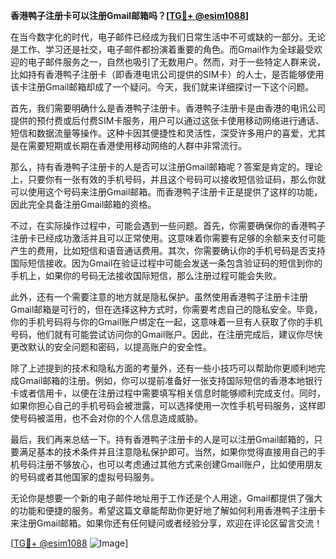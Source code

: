 **香港鸭子注册卡可以注册Gmail邮箱吗？[[TG💪+ @esim1088](https://t.me/s/esim1088)]**

在当今数字化的时代，电子邮件已经成为我们日常生活中不可或缺的一部分。无论是工作、学习还是社交，电子邮件都扮演着重要的角色。而Gmail作为全球最受欢迎的电子邮件服务之一，自然也吸引了无数用户。然而，对于一些特定人群来说，比如持有香港鸭子注册卡（即香港电讯公司提供的SIM卡）的人士，是否能够使用该卡注册Gmail邮箱却成了一个疑问。今天，我们就来详细探讨一下这个问题。

首先，我们需要明确什么是香港鸭子注册卡。香港鸭子注册卡是由香港的电讯公司提供的预付费或后付费SIM卡服务，用户可以通过这张卡使用移动网络进行通话、短信和数据流量等操作。这种卡因其便捷性和灵活性，深受许多用户的喜爱，尤其是在需要短期或长期在香港使用移动网络的人群中非常流行。

那么，持有香港鸭子注册卡的人是否可以注册Gmail邮箱呢？答案是肯定的。理论上，只要你有一张有效的手机号码，并且这个号码可以接收短信验证码，那么你就可以使用这个号码来注册Gmail邮箱。而香港鸭子注册卡正是提供了这样的功能，因此完全具备注册Gmail邮箱的资格。

不过，在实际操作过程中，可能会遇到一些问题。首先，你需要确保你的香港鸭子注册卡已经成功激活并且可以正常使用。这意味着你需要有足够的余额来支付可能产生的费用，比如短信和语音通话费用。其次，你需要确认你的手机号码是否支持国际短信接收。因为Gmail在验证过程中可能会发送一条包含验证码的短信到你的手机上，如果你的号码无法接收国际短信，那么注册过程可能会失败。

此外，还有一个需要注意的地方就是隐私保护。虽然使用香港鸭子注册卡注册Gmail邮箱是可行的，但在选择这种方式时，你需要考虑自己的隐私安全。毕竟，你的手机号码将与你的Gmail账户绑定在一起，这意味着一旦有人获取了你的手机号码，他们就有可能尝试访问你的Gmail账户。因此，在注册完成后，建议你尽快更改默认的安全问题和密码，以提高账户的安全性。

除了上述提到的技术和隐私方面的考量外，还有一些小技巧可以帮助你更顺利地完成Gmail邮箱的注册。例如，你可以提前准备好一张支持国际短信的香港本地银行卡或者信用卡，以便在注册过程中需要填写相关信息时能够顺利完成支付。同时，如果你担心自己的手机号码会被泄露，可以选择使用一次性手机号码服务，这样即使号码被滥用，也不会对你的个人信息造成威胁。

最后，我们再来总结一下。持有香港鸭子注册卡的人是可以注册Gmail邮箱的，只要满足基本的技术条件并且注意隐私保护即可。当然，如果你觉得直接用自己的手机号码注册不够放心，也可以考虑通过其他方式来创建Gmail账户，比如使用朋友的号码或者其他国家的虚拟号码服务。

无论你是想要一个新的电子邮件地址用于工作还是个人用途，Gmail都提供了强大的功能和便捷的服务。希望这篇文章能帮助你更好地了解如何利用香港鸭子注册卡来注册Gmail邮箱。如果你还有任何疑问或者经验分享，欢迎在评论区留言交流！

[[TG💪+ @esim1088](https://t.me/s/esim1088) ![Image](https://i.postimg.cc/4NQfJmqS/Snipaste-2025-05-13-00-14-12.png)]